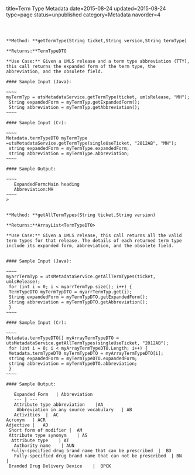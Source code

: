 title=Term Type Metadata
date=2015-08-24
updated=2015-08-24
type=page
status=unpublished
category=Metadata
navorder=4
~~~~~~



**Method: **getTermType(String ticket,String version,String termType)

**Returns:**TermTypeDTO

**Use Case:** Given a UMLS release and a term type abbreviation (TTY), this call returns the expanded form of the term type, the abbreviation, and the obsolete field.

#### Sample Input (Java):

~~~~
myTermTyp = utsMetadataService.getTermType(ticket, umlsRelease, "MH");
 String expandedForm = myTermTyp.getExpandedForm();
 String abbreviation = myTermTyp.getAbbreviation();
~~~~

#### Sample Input (C♯):

~~~~
Metadata.termTypeDTO myTermType =utsMetadataService.getTermType(singleUseTicket, "2012AB", "MH");
 string expandedForm = myTermType.expandedForm;
 string abbreviation = myTermType.abbreviation;
~~~~

#### Sample Output:

~~~~  
   ExpandedForm:Main heading
   Abbreviation:MH
~~~~
>


**Method: **getAllTermTypes(String ticket,String version)

**Returns:**ArrayList<TermTypeDTO>

**Use Case:** Given a UMLS release, this call returns all the valid term types for that release. The details of each returned term type include its expanded form, abbreviation, and the obsolete field.


#### Sample Input (Java):

~~~~
myarrTermTyp = utsMetadataService.getAllTermTypes(ticket, umlsRelease);
 for (int i = 0; i < myarrTermTyp.size(); i++) {
 TermTypeDTO myTermTypDTO = myarrTermTyp.get(i);
 String expandedForm = myTermTypDTO.getExpandedForm();
 String abbreviation = myTermTypDTO.getAbbreviation();
 }
~~~~

#### Sample Input (C♯):

~~~~
Metadata.termTypeDTO[] myArrayTermTypeDTO = utsMetadataService.getAllTermTypes(singleUseTicket, "2012AB");
 for (int i = 0; i < myArrayTermTypeDTO.Length; i++) {
 Metadata.termTypeDTO myTermTypeDTO = myArrayTermTypeDTO[i];
 string expandedForm = myTermTypeDTO.expandedForm;
 string abbreviation = myTermTypeDTO.abbreviation;
 }
~~~~

#### Sample Output:

   Expanded Form   | Abbreviation  
   --- | ---
   Attribute type abbreviation    |AA    
    Abbreviation in any source vocabulary   | AB        
   Activities  |  AC        
Acronym   | ACR   
Adjective |   AD    
 Short form of modifier |  AM      
 Attribute type synonym    | AS       
  Attribute type    | AT         
   Authority name    | AUN    
  Fully-specified drug brand name that can be prescribed  |  BD     
   Fully-specified drug brand name that can not be prescribed  | BN                                                   |
 Branded Drug Delivery Device    |  BPCK                                      
